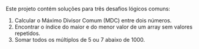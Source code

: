 Este projeto contém soluções para três desafios lógicos comuns:

1. Calcular o Máximo Divisor Comum (MDC) entre dois números.
2. Encontrar o índice do maior e do menor valor de um array sem valores repetidos.
3. Somar todos os múltiplos de 5 ou 7 abaixo de 1000.
